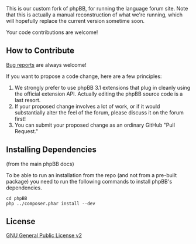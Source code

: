 This is our custom fork of phpBB, for running the language forum site.
Note that this is actually a manual reconstruction of what we're running,
which will hopefully replace the current version sometime soon.

Your code contributions are welcome!

## How to Contribute

[Bug reports](https://github.com/language-learners/phpbb/issues) are
always welcome!

If you want to propose a code change, here are a few principles:

1. We strongly prefer to use phpBB 3.1 extensions that plug in cleanly
   using the official extension API.  Actually editing the phpBB source
   code is a last resort.
2. If your proposed change involves a lot of work, or if it would
   substantially alter the feel of the forum, please discuss it on the
   forum first!
3. You can submit your proposed change as an ordinary GitHub "Pull
   Request."

## Installing Dependencies

(from the main phpBB docs)

To be able to run an installation from the repo (and not from a pre-built
package) you need to run the following commands to install phpBB's
dependencies.

	cd phpBB
	php ../composer.phar install --dev

## License

[GNU General Public License v2](http://opensource.org/licenses/gpl-2.0.php)
